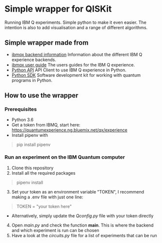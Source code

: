 # Simple wrapper for QISKit
Running IBM Q experiments. Simple python to make it even easier. The intention is also to add visualisation and a range of different algorithms. 

## Simple wrapper made from
- [ibmqx backend information](https://github.com/QISKit/ibmqx-backend-information) Information about the different IBM Q experience backends.
- [ibmqx user guide](https://github.com/QISKit/ibmqx-user-guides) The users guides for the IBM Q experience.
- [Python API](https://github.com/QISKit/qiskit-api-py) API Client to use IBM Q experience in Python.
- [Python SDK](https://github.com/QISKit/qiskit-sdk-py) Software development kit for working with quantum programs in Python.

## How to use the wrapper
### Prerequisites 
- Python 3.6
- Get a token from IBMQ, start here: https://quantumexperience.ng.bluemix.net/qx/experience 
- Install pipenv with
> pip install pipenv

### Run an experiment on the IBM Quantum computer
1. Clone this repository
2. Install all the required packages
> pipenv install
3. Set your token as an environment variable "TOKEN", I recommend making a .env file with just one line:
> TOKEN = "your token here"
- Alternatively, simply update the *Qconfig.py* file with your token directly
4. Open *main.py* and check the function **main**. This is where the backend and which experiment is run can be chosen
5. Have a look at the *circuits.py* file for a list of experiments that can be run
